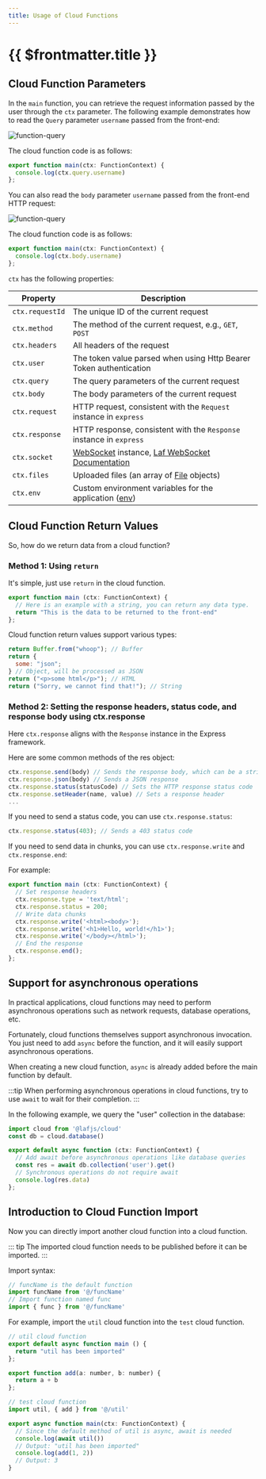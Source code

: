 ```yaml
---
title: Usage of Cloud Functions
---
```


# {{ $frontmatter.title }}

## Cloud Function Parameters

In the `main` function, you can retrieve the request information passed by the user through the `ctx` parameter. The following example demonstrates how to read the `Query` parameter `username` passed from the front-end:

![function-query](/doc-images/function-query.png)

The cloud function code is as follows:

```js
export function main(ctx: FunctionContext) {
  console.log(ctx.query.username)
};
```

You can also read the `body` parameter `username` passed from the front-end HTTP request:

![function-query](/doc-images/function-body.png)

The cloud function code is as follows:

```js
export function main(ctx: FunctionContext) {
  console.log(ctx.body.username)
};
```

`ctx` has the following properties:

| Property        | Description                                                                        |
| --------------- | ---------------------------------------------------------------------------------- |
| `ctx.requestId` | The unique ID of the current request                                               |
| `ctx.method`    | The method of the current request, e.g., `GET`, `POST`                             |
| `ctx.headers`   | All headers of the request                                                         |
| `ctx.user`      | The token value parsed when using Http Bearer Token authentication                 |
| `ctx.query`     | The query parameters of the current request                                        |
| `ctx.body`      | The body parameters of the current request                                         |
| `ctx.request`   | HTTP request, consistent with the `Request` instance in `express`                  |
| `ctx.response`  | HTTP response, consistent with the `Response` instance in `express`                 |
| `ctx.socket`    | [WebSocket](https://developer.mozilla.org/en-US/docs/Web/API/WebSocket) instance, [Laf WebSocket Documentation](/guide/function/websocket.html) |
| `ctx.files`     | Uploaded files (an array of [File](https://developer.mozilla.org/en-US/docs/Web/API/File) objects) |
| `ctx.env`       | Custom environment variables for the application ([env](env.md))                   |

## Cloud Function Return Values

So, how do we return data from a cloud function?

### Method 1: Using `return`

It's simple, just use `return` in the cloud function.

```js
export function main (ctx: FunctionContext) {
  // Here is an example with a string, you can return any data type.
  return "This is the data to be returned to the front-end"
};
```

Cloud function return values support various types:

```js
return Buffer.from("whoop"); // Buffer
return {
  some: "json";
} // Object, will be processed as JSON
return ("<p>some html</p>"); // HTML
return ("Sorry, we cannot find that!"); // String
```

### Method 2: Setting the response headers, status code, and response body using ctx.response

Here `ctx.response` aligns with the `Response` instance in the Express framework.

Here are some common methods of the res object:

```js
ctx.response.send(body) // Sends the response body, which can be a string, a Buffer object, a JSON object, an array, etc.
ctx.response.json(body) // Sends a JSON response
ctx.response.status(statusCode) // Sets the HTTP response status code
ctx.response.setHeader(name, value) // Sets a response header
...
```

If you need to send a status code, you can use `ctx.response.status`:

```js
ctx.response.status(403); // Sends a 403 status code
```

If you need to send data in chunks, you can use `ctx.response.write` and `ctx.response.end`:

For example:

```js
export function main (ctx: FunctionContext) {
  // Set response headers
  ctx.response.type = 'text/html';
  ctx.response.status = 200;
  // Write data chunks
  ctx.response.write('<html><body>');
  ctx.response.write('<h1>Hello, world!</h1>');
  ctx.response.write('</body></html>');
  // End the response
  ctx.response.end();
};
```

## Support for asynchronous operations

In practical applications, cloud functions may need to perform asynchronous operations such as network requests, database operations, etc.

Fortunately, cloud functions themselves support asynchronous invocation. You just need to add `async` before the function, and it will easily support asynchronous operations.

When creating a new cloud function, `async` is already added before the main function by default.

:::tip
When performing asynchronous operations in cloud functions, try to use `await` to wait for their completion.
:::

In the following example, we query the "user" collection in the database:

```js
import cloud from '@lafjs/cloud'
const db = cloud.database()

export default async function (ctx: FunctionContext) {
  // Add await before asynchronous operations like database queries
  const res = await db.collection('user').get()
  // Synchronous operations do not require await
  console.log(res.data)
};
```

## Introduction to Cloud Function Import

Now you can directly import another cloud function into a cloud function.

::: tip
The imported cloud function needs to be published before it can be imported.
:::

Import syntax:

```js
// funcName is the default function
import funcName from '@/funcName'
// Import function named func
import { func } from '@/funcName'
```

For example, import the `util` cloud function into the `test` cloud function.

```js
// util cloud function
export default async function main () {
  return "util has been imported"
};

export function add(a: number, b: number) {
  return a + b
};
```

```js
// test cloud function
import util, { add } from '@/util'

export async function main(ctx: FunctionContext) {
  // Since the default method of util is async, await is needed
  console.log(await util())
  // Output: "util has been imported"
  console.log(add(1, 2))
  // Output: 3
}
```